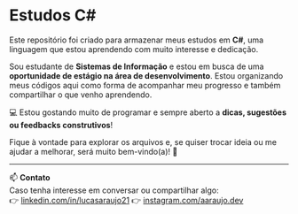 # Estudos C#

Este repositório foi criado para armazenar meus estudos em **C#**, uma linguagem que estou aprendendo com muito interesse e dedicação.

Sou estudante de **Sistemas de Informação** e estou em busca de uma **oportunidade de estágio na área de desenvolvimento**. Estou organizando meus códigos aqui como forma de acompanhar meu progresso e também compartilhar o que venho aprendendo.

💻 Estou gostando muito de programar e sempre aberto a **dicas, sugestões ou feedbacks construtivos**!

Fique à vontade para explorar os arquivos e, se quiser trocar ideia ou me ajudar a melhorar, será muito bem-vindo(a)! 🚀

---

📫 **Contato**  
Caso tenha interesse em conversar ou compartilhar algo:  
👉 [linkedin.com/in/lucasaraujo21](www.linkedin.com/in/lucasaraujo21) 
👉 [instagram.com/aaraujo.dev](https://instagram.com/aaraujo.dev)
